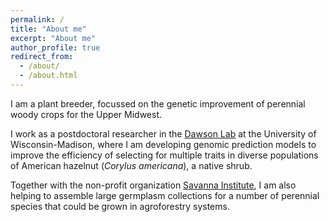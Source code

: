 ```yaml
---
permalink: /
title: "About me"
excerpt: "About me"
author_profile: true
redirect_from: 
  - /about/
  - /about.html
---
```


I am a plant breeder, focussed on the genetic improvement of perennial woody crops for the Upper Midwest.

I work as a postdoctoral researcher in the [Dawson Lab](https://dawson.horticulture.wisc.edu/) at the University of Wisconsin-Madison, where I am developing genomic prediction models to improve the efficiency of selecting for multiple traits in diverse populations of American hazelnut (<i>Corylus americana</i>), a native shrub. 

Together with the non-profit organization [Savanna Institute](https://www.savannainstitute.org/), I am also helping to assemble large germplasm collections for a number of perennial species that could be grown in agroforestry systems.
